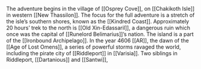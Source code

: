 The adventure begins in the village of [[Osprey Cove]], on [[Chakikoth Isle]] in western [[New Thassilon]]. The focus for the full adventure is a stretch of the isle’s southern shores, known as the [[Kindred Coast]]. Approximately 20 hours’ trek to the north is [[Old Xin-Edassaril]], a dangerous ruin which once was the capital of [[Runelord Belimarius]]’s nation. The island is a part of the [[Ironbound Archipelago]]. In the year 4606 [[AR]], the dawn of the [[Age of Lost Omens]], a series of powerful storms ravaged the world, including the pirate city of [[Riddleport]] in [[Varisia]]. Two siblings in Riddleport, [[Dartanious]] and [[Santwi]], 